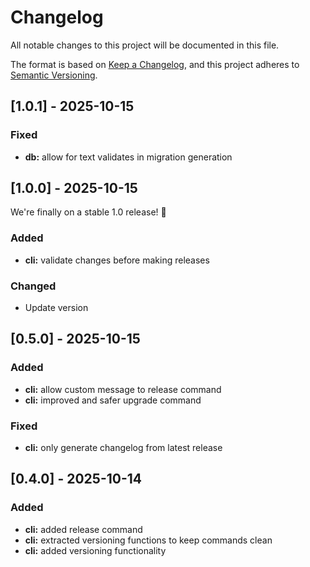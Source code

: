 # Changelog

All notable changes to this project will be documented in this file.

The format is based on [Keep a Changelog](https://keepachangelog.com/en/1.1.0/),
and this project adheres to [Semantic Versioning](https://semver.org/spec/v2.0.0.html).

## [1.0.1] - 2025-10-15

### Fixed
- **db:** allow for text validates in migration generation


## [1.0.0] - 2025-10-15

We're finally on a stable 1.0 release! 🥳

### Added
- **cli:** validate changes before making releases

### Changed
- Update version


## [0.5.0] - 2025-10-15

### Added
- **cli:** allow custom message to release command
- **cli:** improved and safer upgrade command

### Fixed
- **cli:** only generate changelog from latest release


## [0.4.0] - 2025-10-14

### Added
- **cli:** added release command
- **cli:** extracted versioning functions to keep commands clean
- **cli:** added versioning functionality

